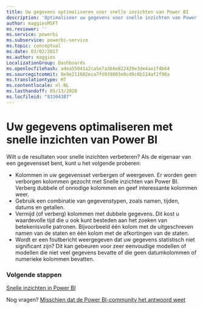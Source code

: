 ```yaml
---
title: Uw gegevens optimaliseren voor snelle inzichten van Power BI
description: 'Optimaliseer uw gegevens voor snelle inzichten van Power BI. Als Power BI geen inzichten in uw gegevens vindt, kunt u onder andere het volgende doen:'
author: maggiesMSFT
ms.reviewer: ''
ms.service: powerbi
ms.subservice: powerbi-service
ms.topic: conceptual
ms.date: 03/02/2017
ms.author: maggies
LocalizationGroup: Dashboards
ms.openlocfilehash: a4ea55841a2ca5e7a368e822429e3de4ae1f4b64
ms.sourcegitcommit: 0e9e211082eca7fd939803e0cd9c6b114af2f90a
ms.translationtype: HT
ms.contentlocale: nl-NL
ms.lasthandoff: 05/13/2020
ms.locfileid: "83304387"
---
```

# <a name="optimize-your-data-for-power-bi-quick-insights"></a>Uw gegevens optimaliseren met snelle inzichten van Power BI
Wilt u de resultaten voor snelle inzichten verbeteren?  Als de eigenaar van een gegevensset bent, kunt u het volgende proberen:

* Kolommen in uw gegevensset verbergen of weergeven. Er worden geen verborgen kolommen gezocht met Snelle inzichten van Power BI.  Verberg dubbele of onnodige kolommen en geef interessante kolommen weer.
* Gebruik een combinatie van gegevenstypen, zoals namen, tijden, datums en getallen.
* Vermijd (of verberg) kolommen met dubbele gegevens.  Dit kost u waardevolle tijd die u ook kunt besteden aan het zoeken van betekenisvolle patronen.  Bijvoorbeeld één kolom met de uitgeschreven namen van de staten en één kolom met de afkortingen van de staten.
* Wordt er een foutbericht weergegeven dat uw gegevens statistisch niet significant zijn?  Dit kan gebeuren voor zeer eenvoudige modellen of modellen die niet veel gegevens bevatte of die geen datumkolommen of numerieke kolommen bevatten.

### <a name="next-steps"></a>Volgende stappen
[Snelle inzichten in Power BI](../consumer/end-user-insights.md)

Nog vragen? [Misschien dat de Power BI-community het antwoord weet](https://community.powerbi.com/)
